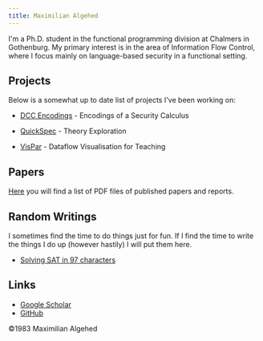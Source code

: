 ```yaml
---
title: Maximilian Algehed
---
```


I'm a Ph.D. student in the functional programming division at Chalmers in Gothenburg.
My primary interest is in the area of Information Flow Control, where I focus mainly
on language-based security in a functional setting.

## Projects
Below is a somewhat up to date list of projects I've been working on:

* [DCC Encodings](projectsHTML/DCC.html) - Encodings of a Security Calculus

* [QuickSpec](projectsHTML/QuickSpec.html) - Theory Exploration

* [VisPar](projectsHTML/VisPar.html) - Dataflow Visualisation for Teaching 

## Papers
[Here](papers.html) you will find a list of PDF files of published
papers and reports.

## Random Writings
I sometimes find the time to do things just for fun. If I find the time
to write the things I do up (however hastily) I will put them here.

* [Solving SAT in 97 characters](blogpostsHTML/SAT.html)

## Links
* [Google Scholar](https://scholar.google.se/citations?user=KGd-EW8AAAAJ&hl=en)
* [GitHub](https://github.com/MaximilianAlgehed)

©1983 Maximilian Algehed
